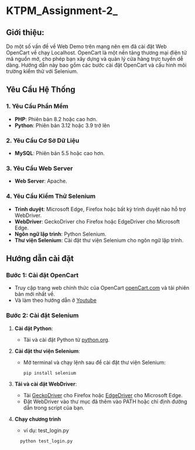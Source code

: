 # KTPM_Assignment-2_

## Giới thiệu:
Do một số vấn đề về Web Demo trên mạng nên em đã cài đặt Web OpenCart về chạy Localhost.
OpenCart là một nền tảng thương mại điện tử mã nguồn mở, cho phép bạn xây dựng và quản lý cửa hàng trực tuyến dễ dàng. Hướng dẫn này bao gồm các bước cài đặt OpenCart và cấu hình môi trường kiểm thử với Selenium.

## Yêu Cầu Hệ Thống

### 1. Yêu Cầu Phần Mềm
- **PHP**: Phiên bản 8.2 hoặc cao hơn.
- **Python**: Phiên bản 3.12 hoặc 3.9 trở lên
  
### 2. Yêu Cầu Cơ Sở Dữ Liệu
- **MySQL**: Phiên bản 5.5 hoặc cao hơn.

### 3. Yêu Cầu Web Server
- **Web Server**: Apache.

### 4. Yêu Cầu Kiểm Thử Selenium
- **Trình duyệt**: Microsoft Edge, Firefox hoặc bất kỳ trình duyệt nào hỗ trợ WebDriver.
- **WebDriver**: GeckoDriver cho Firefox hoặc EdgeDriver cho Microsoft Edge.
- **Ngôn ngữ lập trình**: Python Selenium.
- **Thư viện Selenium**: Cài đặt thư viện Selenium cho ngôn ngữ lập trình.

## Hướng dẫn cài đặt

### Bước 1: Cài đặt OpenCart
   - Truy cập trang web chính thức của OpenCart [openCart.com](https://www.opencart.com/) và tải phiên bản mới nhất về.
   - Và làm theo hướng dẫn ở [Youtube](https://www.youtube.com/watch?v=GftTTFm58d8)

### Bước 2: Cài đặt Selenium

1. **Cài đặt Python**:
   - Tải và cài đặt Python từ [python.org](https://www.python.org/downloads/).

2. **Cài đặt thư viện Selenium**:
   - Mở terminal và chạy lệnh sau để cài đặt thư viện Selenium:
     ```bash
     pip install selenium
     ```
3. **Tải và cài đặt WebDriver**:
   - Tải [GeckoDriver](https://github.com/mozilla/geckodriver/releases) cho Firefox hoặc [EdgeDriver](https://developer.microsoft.com/en-us/microsoft-edge/tools/webdriver/) cho Microsoft Edge.
   - Đặt WebDriver vào thư mục đã thêm vào PATH hoặc chỉ định đường dẫn trong script của bạn.
     
4. **Chạy chương trình**
   - ví dụ: test_login.py 
   ```bash
     python test_login.py
     ```

